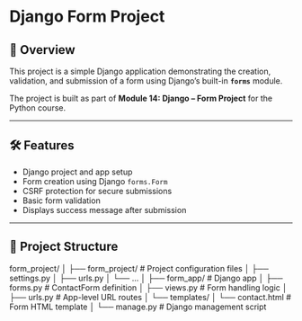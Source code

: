 # Django Form Project

## 📌 Overview
This project is a simple Django application demonstrating the creation, validation, and submission of a form using Django’s built-in **`forms`** module.

The project is built as part of **Module 14: Django – Form Project** for the Python course.

---

## 🛠 Features
- Django project and app setup
- Form creation using Django `forms.Form`
- CSRF protection for secure submissions
- Basic form validation
- Displays success message after submission

---

## 📂 Project Structure

form_project/
│
├── form_project/ # Project configuration files
│ ├── settings.py
│ ├── urls.py
│ └── ...
│
├── form_app/ # Django app
│ ├── forms.py # ContactForm definition
│ ├── views.py # Form handling logic
│ ├── urls.py # App-level URL routes
│ └── templates/
│ └── contact.html # Form HTML template
│
└── manage.py # Django management script
